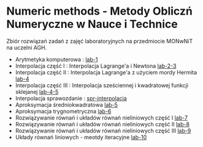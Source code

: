 # Numeric methods - Metody Obliczń Numeryczne w Nauce i Technice
Zbiór rozwiązań zadań z zajęć laboratoryjnych na przedmiocie MONwNiT na uczelni AGH.
- Arytmetyka komputerowa :  [lab-1](./lab-1/)
- Interpolacja część I : Interpolacja Lagrange'a i Newtona  [lab-2-3](./lab-2-3/)
- Interpolacja część II : Interpolacja Lagrange'a z użyciem mordy Hermita [lab-4](./lab-4/)
- Interpolacja część III : Interpolacja sześciennej i kwadratowej funkcji sklejanej [lab-4-5](./lab-4-5/)
- Interpolacja sprawozdanie : [spr-interpolacja](./spr-interpolacja/)
- Aproksymacja średniokwadratowa [lab-5](./lab-5/)
- Aproksymacja trygnometryczna [lab-6](./lab-6/)
- Rozwiązywanie równań i układów równań nieliniowych część I [lab-7](./lab-7/)
- Rozwiązywanie równań i układów równań nieliniowych część II [lab-8](./lab-8/)
- Rozwiązywanie równań i układów równań nieliniowych część III [lab-9](./lab-9/)
- Układy równań liniowych - meotdy iteracyjne [lab-10](./lab-10/)